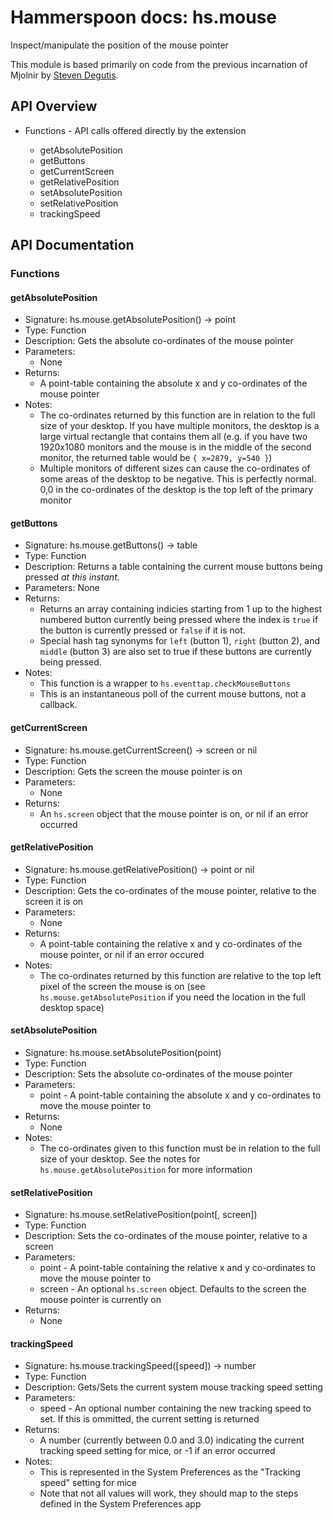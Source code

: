 # Hammerspoon docs: hs.mouse

Inspect/manipulate the position of the mouse pointer

This module is based primarily on code from the previous incarnation of Mjolnir by [Steven Degutis](https://github.com/sdegutis/).

## API Overview
* Functions - API calls offered directly by the extension</li>
  * getAbsolutePosition
  * getButtons
  * getCurrentScreen
  * getRelativePosition
  * setAbsolutePosition
  * setRelativePosition
  * trackingSpeed

## API Documentation

### Functions

#### getAbsolutePosition
  * Signature: hs.mouse.getAbsolutePosition() -> point
  * Type: Function
  * Description: Gets the absolute co-ordinates of the mouse pointer
  * Parameters:
     * None
  * Returns:
     * A point-table containing the absolute x and y co-ordinates of the mouse pointer
  * Notes:
     * The co-ordinates returned by this function are in relation to the full size of your desktop. If you have multiple monitors, the desktop is a large virtual rectangle that contains them all (e.g. if you have two 1920x1080 monitors and the mouse is in the middle of the second monitor, the returned table would be `{ x=2879, y=540 }`)
     * Multiple monitors of different sizes can cause the co-ordinates of some areas of the desktop to be negative. This is perfectly normal. 0,0 in the co-ordinates of the desktop is the top left of the primary monitor

#### getButtons
  * Signature: hs.mouse.getButtons() -> table
  * Type: Function
  * Description: Returns a table containing the current mouse buttons being pressed *at this instant*.
  * Parameters:
     None
  * Returns:
     * Returns an array containing indicies starting from 1 up to the highest numbered button currently being pressed where the index is `true` if the button is currently pressed or `false` if it is not.
     * Special hash tag synonyms for `left` (button 1), `right` (button 2), and `middle` (button 3) are also set to true if these buttons are currently being pressed.
  * Notes:
     * This function is a wrapper to `hs.eventtap.checkMouseButtons`
     * This is an instantaneous poll of the current mouse buttons, not a callback.

#### getCurrentScreen
  * Signature: hs.mouse.getCurrentScreen() -> screen or nil
  * Type: Function
  * Description: Gets the screen the mouse pointer is on
  * Parameters:
     * None
  * Returns:
     * An `hs.screen` object that the mouse pointer is on, or nil if an error occurred

#### getRelativePosition
  * Signature: hs.mouse.getRelativePosition() -> point or nil
  * Type: Function
  * Description: Gets the co-ordinates of the mouse pointer, relative to the screen it is on
  * Parameters:
     * None
  * Returns:
     * A point-table containing the relative x and y co-ordinates of the mouse pointer, or nil if an error occured
  * Notes:
     * The co-ordinates returned by this function are relative to the top left pixel of the screen the mouse is on (see `hs.mouse.getAbsolutePosition` if you need the location in the full desktop space)

#### setAbsolutePosition
  * Signature: hs.mouse.setAbsolutePosition(point)
  * Type: Function
  * Description: Sets the absolute co-ordinates of the mouse pointer
  * Parameters:
     * point - A point-table containing the absolute x and y co-ordinates to move the mouse pointer to
  * Returns:
     * None
  * Notes:
     * The co-ordinates given to this function must be in relation to the full size of your desktop. See the notes for `hs.mouse.getAbsolutePosition` for more information

#### setRelativePosition
  * Signature: hs.mouse.setRelativePosition(point[, screen])
  * Type: Function
  * Description: Sets the co-ordinates of the mouse pointer, relative to a screen
  * Parameters:
     * point - A point-table containing the relative x and y co-ordinates to move the mouse pointer to
     * screen - An optional `hs.screen` object. Defaults to the screen the mouse pointer is currently on
  * Returns:
     * None

#### trackingSpeed
  * Signature: hs.mouse.trackingSpeed([speed]) -> number
  * Type: Function
  * Description: Gets/Sets the current system mouse tracking speed setting
  * Parameters:
     * speed - An optional number containing the new tracking speed to set. If this is ommitted, the current setting is returned
  * Returns:
     * A number (currently between 0.0 and 3.0) indicating the current tracking speed setting for mice, or -1 if an error occurred
  * Notes:
     * This is represented in the System Preferences as the "Tracking speed" setting for mice
     * Note that not all values will work, they should map to the steps defined in the System Preferences app
